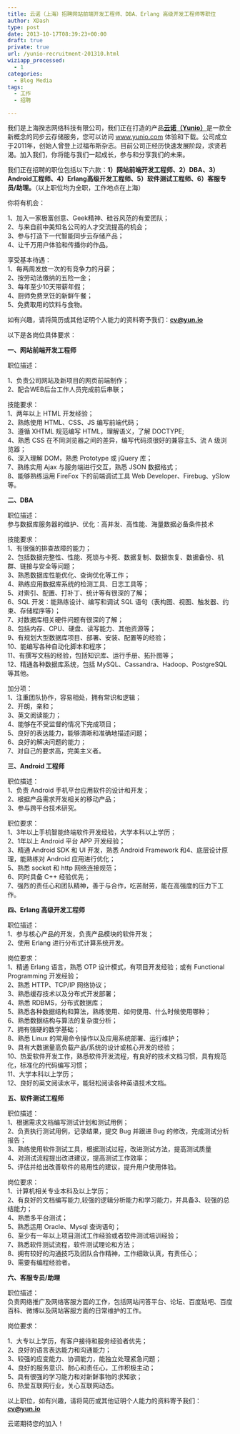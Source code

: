 ```yaml
---
title: 云诺（上海）招聘网站前端开发工程师、DBA、Erlang 高级开发工程师等职位
author: XDash
type: post
date: 2013-10-17T08:39:23+00:00
draft: true
private: true
url: /yunio-recruitment-201310.html
wiziapp_processed:
  - 1
categories:
  - Blog Media
tags:
  - 工作
  - 招聘

---
```

我们是上海揆志网络科技有限公司，我们正在打造的产品<a href="https://www.yunio.com/" target="_blank" rel="noopener noreferrer"><strong>云诺（Yunio）</strong></a>是一款全新概念的同步云存储服务，您可以访问 <a href="https://www.yunio.com/" target="_blank" rel="noopener noreferrer">www.yunio.com</a> 体验和下载。公司成立于2011年，创始人曾登上过福布斯杂志。目前公司正经历快速发展阶段，求贤若渴。加入我们，你将能与我们一起成长，参与和分享我们的未来。

我们正在招聘的职位包括以下六款：**1）网站前端开发工程师、2）DBA、3）Android工程师、4）Erlang高级开发工程师、5）软件测试工程师、6）客服专员/助理。**（以上职位均为全职，工作地点在上海）

你将有机会：

1、加入一家极富创意、Geek精神、硅谷风范的有爱团队；  
2、与来自前中美知名公司的人才交流提高的机会；  
3、参与打造下一代智能同步云存储产品；  
4、让千万用户体验和传播你的作品。

享受基本待遇：  
1、每两周发放一次的有竞争力的月薪；  
2、按劳动法缴纳的五险一金；  
3、每年至少10天带薪年假；  
4、厨师免费烹饪的新鲜午餐；  
5、免费取用的饮料与食物。

如有兴趣，请将简历或其他证明个人能力的资料寄予我们：**cv@yun.io**

<!--more-->以下是各岗位具体要求：

**一、网站前端开发工程师**

职位描述：

1、负责公司网站及新项目的网页前端制作；  
2、配合WEB后台工作人员完成前后串联；

技能要求：  
1、两年以上 HTML 开发经验；  
2、熟练使用 HTML、CSS、JS 编写前端代码；  
3、遵循 XHTML 规范编写 HTML，理解语义，了解 DOCTYPE;  
4、熟悉 CSS 在不同浏览器之间的差异，编写代码须很好的兼容主5、流 A 级浏览器；  
6、深入理解 DOM，熟悉 Prototype 或 jQuery 库；  
7、熟练实用 Ajax 与服务端进行交互，熟悉 JSON 数据格式；  
8、能够熟练运用 FireFox 下的前端调试工具 Web Developer、Firebug、ySlow 等。

**二、DBA**

职位描述：  
参与数据库服务器的维护、优化：高并发、高性能、海量数据必备条件技术

技能要求：  
1、有很强的排查故障的能力；  
2、包括数据完整性、性能、死锁与卡死、数据复制、数据恢复、数据备份、机群、链接与安全等问题；  
3、熟悉数据库性能优化、查询优化等工作；  
4、熟练应用数据库系统的检测工具、日志工具等；  
5、对索引、配置、打补丁、统计等有很深的了解；  
6、SQL 开发：能熟练设计、编写和调试 SQL 语句（表构图、视图、触发器、约束、存储程序等）；  
7、对数据库相关硬件问题有很深的了解；  
8、包括内存、CPU、硬盘、读写能力、其他资源等；  
9、有规划大型数据库项目、部署、安装、配置等的经验；  
10、能编写各种自动化脚本和程序；  
11、有撰写文档的经验，包括知识库、运行手册、拓扑图等；  
12、精通各种数据库系统，包括 MySQL、Cassandra、Hadoop、PostgreSQL 等其他。

加分项：  
1、注重团队协作，容易相处，拥有常识和逻辑；  
2、开朗，亲和；  
3、英文阅读能力；  
4、能够在不受监督的情况下完成项目；  
5、良好的表达能力，能够清晰和准确地描述问题；  
6、良好的解决问题的能力；  
7、对自己的要求高，完美主义者。

**三、Android 工程师**

职位描述：  
1、负责 Android 手机平台应用软件的设计和开发；  
2、根据产品需求开发相关的移动产品；  
3、参与跨平台技术研究。

职位要求：  
1、3年以上手机智能终端软件开发经验，大学本科以上学历；  
2、1年以上 Android 平台 APP 开发经验；  
3、精通 Android SDK 和 UI 开发，熟悉 Android Framework 和4、底层设计原理，能熟练对 Android 应用进行优化；  
5、熟悉 socket 和 http 网络连接规范；  
6、同时具备 C++ 经验优先；  
7、强烈的责任心和团队精神，善于与合作，吃苦耐劳，能在高强度的压力下工作。

**四、Erlang 高级开发工程师**

职位描述：  
1、参与核心产品的开发，负责产品模块的软件开发；  
2、使用 Erlang 进行分布式计算系统开发。

岗位要求：  
1、精通 Erlang 语言，熟悉 OTP 设计模式，有项目开发经验；或有 Functional Programming 开发经验；  
2、熟悉 HTTP、TCP/IP 网络协议；  
3、熟悉缓存技术以及分布式开发部署；  
4、熟悉 RDBMS，分布式数据库；  
5、熟悉各种数据结构和算法，熟练使用、如何使用、什么时候使用哪种；  
6、熟悉数据结构与算法的复杂度分析；  
7、拥有强硬的数学基础；  
8、熟悉 Linux 的常用命令操作以及应用系统部署、运行维护；  
9、具有大数据量高负载产品/系统的设计或核心开发的经验；  
10、热爱软件开发工作，熟悉软件开发流程，有良好的技术文档习惯，具有规范化，标准化的代码编写习惯；  
11、大学本科以上学历；  
12、良好的英文阅读水平，能轻松阅读各种英语技术文档。

**五、软件测试工程师**

职位描述：  
1、根据需求文档编写测试计划和测试用例；  
2、负责执行测试用例，记录结果，提交 Bug 并跟进 Bug 的修改，完成测试分析报告；  
3、熟练使用软件测试工具，根据测试过程，改进测试方法，提高测试质量  
4、对测试流程提出改进建议，提高测试工作效率；  
5、评估并给出改善软件的易用性的建议，提升用户使用体验。

岗位要求：  
1、计算机相关专业本科及以上学历；  
2、有良好的文档编写能力,较强的逻辑分析能力和学习能力，并具备3、较强的总结能力；  
4、熟悉多平台测试；  
5、熟悉运用 Oracle、Mysql 查询语句；  
6、至少有一年以上项目测试工作经验或者软件测试培训经验；  
7、熟悉软件测试流程，软件测试理论和方法；  
8、拥有较好的沟通技巧及团队合作精神，工作细致认真，有责任心；  
9、需要有编程经验者。

**六、客服专员/助理**

职位描述：  
负责网络推广及网络客服方面的工作，包括网站问答平台、论坛、百度贴吧、百度百科、微博以及网站客服方面的日常维护的工作。

岗位要求：

1、大专以上学历，有客户接待和服务经验者优先；  
2、良好的语言表达能力和沟通能力；  
3、较强的应变能力、协调能力，能独立处理紧急问题；  
4、良好的服务意识、耐心和责任心，工作积极主动；  
5、具有很强的学习能力和对新鲜事物的求知欲；  
6、热爱互联网行业，关心互联网动态。

以上职位，如有兴趣，请将简历或其他证明个人能力的资料寄予我们：**cv@yun.io**

云诺期待您的加入！